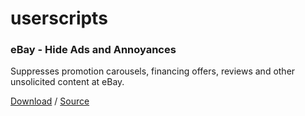 # userscripts

### eBay - Hide Ads and Annoyances
Suppresses promotion carousels, financing offers, reviews and other unsolicited content at eBay.

[Download](https://kriswilk.github.io/userscripts/ebay-distractions.user.js) / [Source](https://github.com/kriswilk/userscripts)
